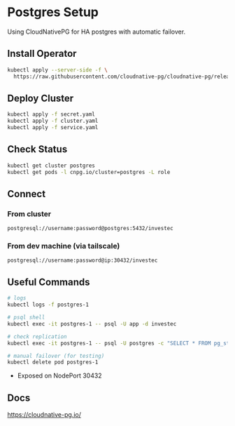 # Postgres Setup

Using CloudNativePG for HA postgres with automatic failover.

## Install Operator

```bash
kubectl apply --server-side -f \
  https://raw.githubusercontent.com/cloudnative-pg/cloudnative-pg/release-1.24/releases/cnpg-1.24.1.yaml
```

## Deploy Cluster

```bash
kubectl apply -f secret.yaml
kubectl apply -f cluster.yaml
kubectl apply -f service.yaml
```

## Check Status

```bash
kubectl get cluster postgres
kubectl get pods -l cnpg.io/cluster=postgres -L role
```

## Connect

### From cluster

```
postgresql://username:password@postgres:5432/investec
```

### From dev machine (via tailscale)

```
postgresql://username:password@ip:30432/investec
```

## Useful Commands

```bash
# logs
kubectl logs -f postgres-1

# psql shell
kubectl exec -it postgres-1 -- psql -U app -d investec

# check replication
kubectl exec -it postgres-1 -- psql -U postgres -c "SELECT * FROM pg_stat_replication;"

# manual failover (for testing)
kubectl delete pod postgres-1
```

- Exposed on NodePort 30432

## Docs

https://cloudnative-pg.io/
